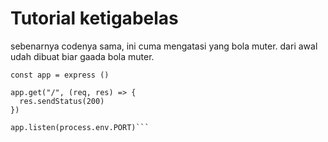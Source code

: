 # Tutorial ketigabelas

sebenarnya codenya sama, ini cuma mengatasi yang bola muter. dari awal udah dibuat biar gaada bola muter.

```const express = require("express")
const app = express ()

app.get("/", (req, res) => {
  res.sendStatus(200)
})

app.listen(process.env.PORT)```

